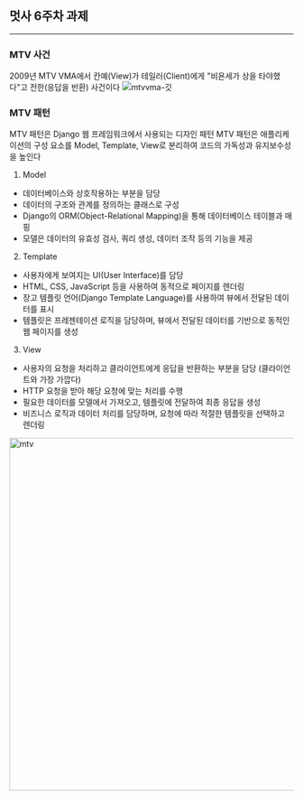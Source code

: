 ## 멋사 6주차 과제
---
### MTV 사건
2009년 MTV VMA에서 칸예(View)가 테일러(Client)에게 "비욘세가 상을 타야했다"고 전한(응답을 반환) 사건이다
![mtvvma-깃](https://github.com/Likelion-at-SMWU-12th/YuChaeMin/assets/113892409/2a28c0f0-f856-4a77-8042-35eb53c9c370)

### MTV 패턴
MTV 패턴은 Django 웹 프레임워크에서 사용되는 디자인 패턴
MTV 패턴은 애플리케이션의 구성 요소를 Model, Template, View로 분리하여 코드의 가독성과 유지보수성을 높인다
1. Model
  - 데이터베이스와 상호작용하는 부분을 담당
  - 데이터의 구조와 관계를 정의하는 클래스로 구성
  - Django의 ORM(Object-Relational Mapping)을 통해 데이터베이스 테이블과 매핑
  - 모델은 데이터의 유효성 검사, 쿼리 생성, 데이터 조작 등의 기능을 제공
2. Template
  - 사용자에게 보여지는 UI(User Interface)를 담당
  - HTML, CSS, JavaScript 등을 사용하여 동적으로 페이지를 렌더링
  - 장고 템플릿 언어(Django Template Language)를 사용하여 뷰에서 전달된 데이터를 표시
  - 템플릿은 프레젠테이션 로직을 담당하며, 뷰에서 전달된 데이터를 기반으로 동적인 웹 페이지를 생성
3. View
  - 사용자의 요청을 처리하고 클라이언트에게 응답을 반환하는 부분을 담당 (클라이언트와 가장 가깝다)
  - HTTP 요청을 받아 해당 요청에 맞는 처리를 수행
  - 필요한 데이터를 모델에서 가져오고, 템플릿에 전달하여 최종 응답을 생성
  - 비즈니스 로직과 데이터 처리를 담당하며, 요청에 따라 적절한 템플릿을 선택하고 렌더링
<img width="625" alt="mtv" src="https://github.com/Likelion-at-SMWU-12th/YuChaeMin/assets/113892409/870f0c24-23cd-4ee6-961d-2d4d02984e40">
